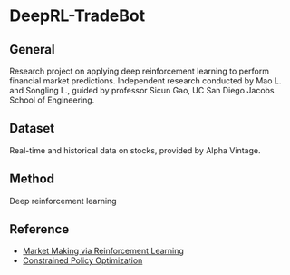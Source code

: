 # DeepRL-TradeBot

## General

Research project on applying deep reinforcement learning to perform financial market predictions. Independent research conducted by Mao L. and Songling L., guided by professor Sicun Gao, UC San Diego Jacobs School of Engineering. 

## Dataset

Real-time and historical data on stocks, provided by Alpha Vintage. 

## Method

Deep reinforcement learning

## Reference

- [Market Making via Reinforcement Learning](https://arxiv.org/abs/1804.04216)
- [Constrained Policy Optimization](https://arxiv.org/abs/1705.10528)
